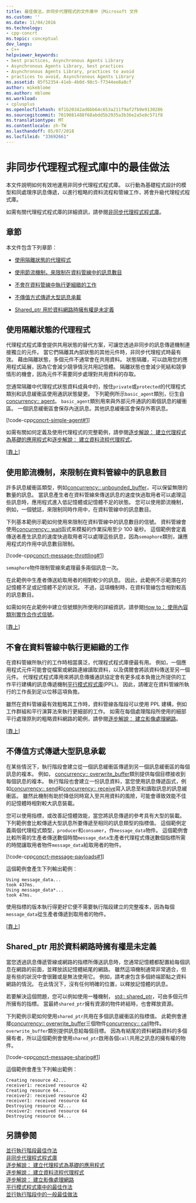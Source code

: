 ```yaml
---
title: 最佳做法，非同步代理程式的文件庫中 |Microsoft 文件
ms.custom: ''
ms.date: 11/04/2016
ms.technology:
- cpp-concrt
ms.topic: conceptual
dev_langs:
- C++
helpviewer_keywords:
- best practices, Asynchronous Agents Library
- Asynchronous Agents Library, best practices
- Asynchronous Agents Library, practices to avoid
- practices to avoid, Asynchronous Agents Library
ms.assetid: 85f52354-41eb-4b0d-98c5-f7344ee8a8cf
author: mikeblome
ms.author: mblome
ms.workload:
- cplusplus
ms.openlocfilehash: 8f1b20342ad6bb64c653a211f9af2fb9e9130286
ms.sourcegitcommit: 7019081488f68abdd5b2935a3b36e2a5e8c571f8
ms.translationtype: MT
ms.contentlocale: zh-TW
ms.lasthandoff: 05/07/2018
ms.locfileid: "33692661"
---
```

# <a name="best-practices-in-the-asynchronous-agents-library"></a>非同步代理程式程式庫中的最佳做法
本文件說明如何有效地運用非同步代理程式程式庫。 以行動為基礎程式設計的模型和同處理序訊息傳遞，以進行粗略的資料流程和管線工作，將會升級代理程式程式庫。  
  
 如需有關代理程式程式庫的詳細資訊，請參閱[非同步代理程式程式庫](../../parallel/concrt/asynchronous-agents-library.md)。  
  
##  <a name="top"></a> 章節  
 本文件包含下列章節：  
  
- [使用隔離狀態的代理程式](#isolation)  
  
- [使用節流機制，來限制在資料管線中的訊息數目](#throttling)  
  
- [不會在資料管線中執行更細緻的工作](#fine-grained)  
  
- [不傳值方式傳遞大型訊息承載](#large-payloads)  
  
- [Shared_ptr 用於資料網路時擁有權是未定義](#ownership)  
  
##  <a name="isolation"></a> 使用隔離狀態的代理程式  
 代理程式程式庫會提供共用狀態的替代方案，可讓您透過非同步的訊息傳遞機制連接獨立的元件。 當它們隔離其內部狀態的其他元件時，非同步代理程式時最有效。 藉由隔離狀態，多個元件不通常會在共用資料。 狀態隔離，可以啟用您的應用程式延展，因為它會減少競爭情況共用記憶體。 隔離狀態也會減少死結和競爭情形的機會，因為元件不需要同步處理對共用資料的存取。  
  
 您通常隔離中代理程式狀態資料成員中的，按住`private`或`protected`的代理程式類別和訊息緩衝區使用通訊狀態變更。 下列範例所示`basic_agent`類別，衍生自[concurrency:: agent](../../parallel/concrt/reference/agent-class.md)。 `basic_agent`類別用來與外部元件通訊的兩個訊息的緩衝區。 一個訊息緩衝區會保存內送訊息。其他訊息緩衝區會保存外寄訊息。  
  
 [!code-cpp[concrt-simple-agent#1](../../parallel/concrt/codesnippet/cpp/best-practices-in-the-asynchronous-agents-library_1.cpp)]  
  
 如需有關如何定義及使用代理程式的完整範例，請參閱[逐步解說： 建立代理程式為基礎的應用程式](../../parallel/concrt/walkthrough-creating-an-agent-based-application.md)和[逐步解說： 建立資料流程代理程式](../../parallel/concrt/walkthrough-creating-a-dataflow-agent.md)。  
  
 [[靠上](#top)]  
  
##  <a name="throttling"></a> 使用節流機制，來限制在資料管線中的訊息數目  
 許多訊息緩衝區類型，例如[concurrency:: unbounded_buffer](reference/unbounded-buffer-class.md)，可以保留無限的數量的訊息。 當訊息產生者在資料管線來傳送訊息的速度快過取用者可以處理這些訊息時，應用程式進入低記憶體或記憶體不足的狀態。 您可以使用節流機制，例如，一個號誌，來限制同時作用中，在資料管線中的訊息數目。  
  
 下列基本範例示範如何使用來限制在資料管線中的訊息數目的信號。 資料管線會使用[concurrency:: wait](reference/concurrency-namespace-functions.md#wait)函式來模擬的作業採用至少 100 毫秒。 這個範例會定義傳送者產生訊息的速度快過取用者可以處理這些訊息，因為`semaphore`類別，讓應用程式的作用中訊息數目限制。  
  
 [!code-cpp[concrt-message-throttling#1](../../parallel/concrt/codesnippet/cpp/best-practices-in-the-asynchronous-agents-library_2.cpp)]  
  
 `semaphore`物件限制管線來處理最多兩個訊息一次。  
  
 在此範例中生產者傳送給取用者的相對較少的訊息。 因此，此範例不示範潛在的記憶體不足或記憶體不足的狀況。 不過，這項機制時，在資料管線包含相對較高的訊息數目。  
  
 如需如何在此範例中建立信號類別所使用的詳細資訊，請參閱[How to： 使用內容類別實作合作式信號](../../parallel/concrt/how-to-use-the-context-class-to-implement-a-cooperative-semaphore.md)。  
  
 [[靠上](#top)]  
  
##  <a name="fine-grained"></a> 不會在資料管線中執行更細緻的工作  
 在資料管線所執行的工作時相當廣泛，代理程式程式庫便最有用。 例如，一個應用程式元件可能會從檔案或網路連線讀取資料，以及偶爾會將該資料傳送至另一個元件。 代理程式程式庫用來將訊息傳播通訊協定會有更多成本負擔比所提供的工作平行建構的訊息傳遞機制[平行模式程式庫](../../parallel/concrt/parallel-patterns-library-ppl.md)(PPL)。 因此，請確定在資料管線所執行的工作長到足以位移這項負擔。  
  
 雖然在資料管線最有效粗略其工作時，資料管線各階段可以使用 PPL 建構，例如工作群組和平行演算法來執行更細部的工作。 如需在每個處理階段所使用的細部平行處理原則的粗略資料網路的範例，請參閱[逐步解說： 建立影像處理網路](../../parallel/concrt/walkthrough-creating-an-image-processing-network.md)。  
  
 [[靠上](#top)]  
  
##  <a name="large-payloads"></a> 不傳值方式傳遞大型訊息承載  

 在某些情況下，執行階段會建立從一個訊息緩衝區傳遞到另一個訊息緩衝區的每個訊息的複本。 例如， [concurrency:: overwrite_buffer](../../parallel/concrt/reference/overwrite-buffer-class.md)類別提供每個目標接收到每個訊息的複本。 執行階段也會建立一份訊息資料，當您使用訊息傳遞函式，例如[concurrency:: send](reference/concurrency-namespace-functions.md#send)和[concurrency:: receive](reference/concurrency-namespace-functions.md#receive)寫入訊息至和讀取訊息的訊息緩衝區。 雖然此機制有助於降低同時寫入至共用資料的風險，可能會導致效能不佳的記憶體時相對較大訊息裝載。  
  
 您可以使用指標，或改善記憶體效能，當您將訊息傳遞的參考具有大型的裝載。 下列範例會比較傳遞大型訊息所要傳遞至相同的訊息類型的指標值。 這個範例定義兩個代理程式類型，`producer`和`consumer`，作`message_data`物件。 這個範例會比較所需的生產者傳送數個時間`message_data`生產者代理程式傳送數個指標所需的時間讓取用者物件`message_data`給取用者的物件。  
  
 [!code-cpp[concrt-message-payloads#1](../../parallel/concrt/codesnippet/cpp/best-practices-in-the-asynchronous-agents-library_3.cpp)]  
  
 這個範例會產生下列輸出範例：  
  
```Output  
Using message_data...  
took 437ms.  
Using message_data*...  
took 47ms.  
```  
  
 使用指標的版本執行得更好它便不需要執行階段建立的完整複本，因為每個`message_data`從生產者傳遞到取用者的物件。  
  
 [[靠上](#top)]  
  
##  <a name="ownership"></a> Shared_ptr 用於資料網路時擁有權是未定義  
 當您透過訊息傳遞管線或網路的指標所傳送訊息時，您通常記憶體都配置給每個訊息在網路的前面，並釋放該記憶體結尾的網路。 雖然這項機制通常非常適合，但是有些的狀況中會很難或是無法使用它。 例如，請考慮包含多個終端節點之資料網路的情況。 在此情況下，沒有任何明確的位置，以釋放記憶體的訊息。  
  
 若要解決這個問題，您可以例如使用一種機制， [std:: shared_ptr](../../standard-library/shared-ptr-class.md)，可由多個元件所擁有的指標。 當最終`shared_ptr`擁有資源的物件終結時，也會釋放資源。  
  
 下列範例示範如何使用`shared_ptr`共用在多個訊息緩衝區的指標值。 此範例會連接[concurrency:: overwrite_buffer](../../parallel/concrt/reference/overwrite-buffer-class.md)三個物件[concurrency:: call](../../parallel/concrt/reference/call-class.md)物件。 `overwrite_buffer`類別提供訊息給每個目標。 因為有結尾的資料網路資料的多個擁有者，所以這個範例會使用`shared_ptr`啟用各個`call`共用之訊息的擁有權的物件。  
  
 [!code-cpp[concrt-message-sharing#1](../../parallel/concrt/codesnippet/cpp/best-practices-in-the-asynchronous-agents-library_4.cpp)]  
  
 這個範例會產生下列輸出範例：  
  
```Output  
Creating resource 42...  
receiver1: received resource 42  
Creating resource 64...  
receiver2: received resource 42  
receiver1: received resource 64  
Destroying resource 42...  
receiver2: received resource 64  
Destroying resource 64...  
```  
  
## <a name="see-also"></a>另請參閱  
 [並行執行階段最佳作法](../../parallel/concrt/concurrency-runtime-best-practices.md)   
 [非同步代理程式程式庫](../../parallel/concrt/asynchronous-agents-library.md)   
 [逐步解說： 建立代理程式為基礎的應用程式](../../parallel/concrt/walkthrough-creating-an-agent-based-application.md)   
 [逐步解說： 建立資料流程代理程式](../../parallel/concrt/walkthrough-creating-a-dataflow-agent.md)   
 [逐步解說： 建立影像處理網路](../../parallel/concrt/walkthrough-creating-an-image-processing-network.md)   
 [平行模式程式庫中的最佳作法](../../parallel/concrt/best-practices-in-the-parallel-patterns-library.md)   
 [並行執行階段中的一般最佳做法](../../parallel/concrt/general-best-practices-in-the-concurrency-runtime.md)

